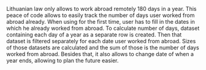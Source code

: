 Lithuanian law only allows to work abroad remotely 180 days in a year. This peace of code allows to easily track the number of days user worked from abroad already. When using for the first time, user has to fill in the dates in which he already worked from abroad.  To calculate number of days, dataset containing each day of a year as a separate row is created. Then that dataset is filtered separately for each date user worked from abroad. Sizes of those datasets are calculated and the sum of those is the number of days worked from abroad.  Besides that, it also allows to change date of when a year ends, allowing to plan the future easier. 
